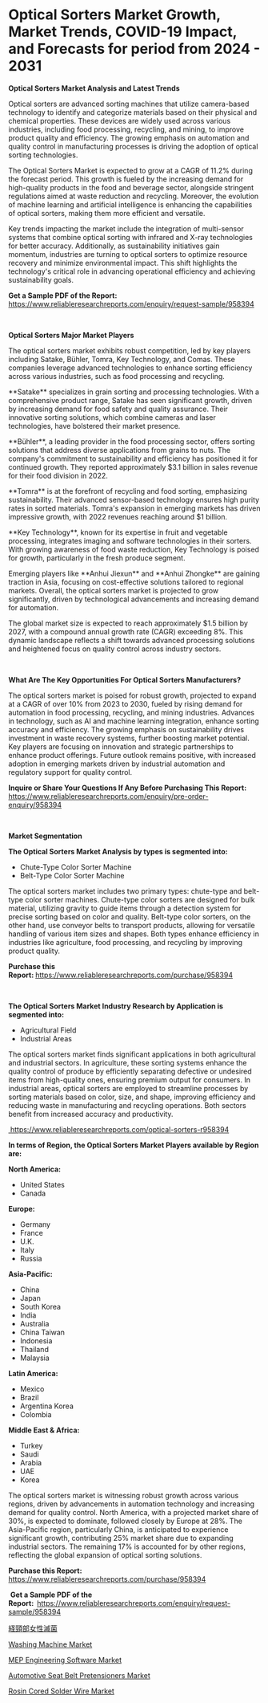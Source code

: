 <p><h1>Optical Sorters Market Growth, Market Trends, COVID-19 Impact, and Forecasts for period from 2024 - 2031</h1></p><p><strong>Optical Sorters Market Analysis and Latest Trends</strong></p>
<p><p>Optical sorters are advanced sorting machines that utilize camera-based technology to identify and categorize materials based on their physical and chemical properties. These devices are widely used across various industries, including food processing, recycling, and mining, to improve product quality and efficiency. The growing emphasis on automation and quality control in manufacturing processes is driving the adoption of optical sorting technologies.</p><p>The Optical Sorters Market is expected to grow at a CAGR of 11.2% during the forecast period. This growth is fueled by the increasing demand for high-quality products in the food and beverage sector, alongside stringent regulations aimed at waste reduction and recycling. Moreover, the evolution of machine learning and artificial intelligence is enhancing the capabilities of optical sorters, making them more efficient and versatile.</p><p>Key trends impacting the market include the integration of multi-sensor systems that combine optical sorting with infrared and X-ray technologies for better accuracy. Additionally, as sustainability initiatives gain momentum, industries are turning to optical sorters to optimize resource recovery and minimize environmental impact. This shift highlights the technology's critical role in advancing operational efficiency and achieving sustainability goals.</p></p>
<p><strong>Get a Sample PDF of the Report:&nbsp;</strong> <a href="https://www.reliableresearchreports.com/enquiry/request-sample/958394">https://www.reliableresearchreports.com/enquiry/request-sample/958394</a></p>
<p>&nbsp;</p>
<p><strong>Optical Sorters Major Market Players</strong></p>
<p><p>The optical sorters market exhibits robust competition, led by key players including Satake, Bühler, Tomra, Key Technology, and Comas. These companies leverage advanced technologies to enhance sorting efficiency across various industries, such as food processing and recycling.</p><p>**Satake** specializes in grain sorting and processing technologies. With a comprehensive product range, Satake has seen significant growth, driven by increasing demand for food safety and quality assurance. Their innovative sorting solutions, which combine cameras and laser technologies, have bolstered their market presence.</p><p>**Bühler**, a leading provider in the food processing sector, offers sorting solutions that address diverse applications from grains to nuts. The company's commitment to sustainability and efficiency has positioned it for continued growth. They reported approximately $3.1 billion in sales revenue for their food division in 2022.</p><p>**Tomra** is at the forefront of recycling and food sorting, emphasizing sustainability. Their advanced sensor-based technology ensures high purity rates in sorted materials. Tomra's expansion in emerging markets has driven impressive growth, with 2022 revenues reaching around $1 billion.</p><p>**Key Technology**, known for its expertise in fruit and vegetable processing, integrates imaging and software technologies in their sorters. With growing awareness of food waste reduction, Key Technology is poised for growth, particularly in the fresh produce segment.</p><p>Emerging players like **Anhui Jiexun** and **Anhui Zhongke** are gaining traction in Asia, focusing on cost-effective solutions tailored to regional markets. Overall, the optical sorters market is projected to grow significantly, driven by technological advancements and increasing demand for automation.</p><p>The global market size is expected to reach approximately $1.5 billion by 2027, with a compound annual growth rate (CAGR) exceeding 8%. This dynamic landscape reflects a shift towards advanced processing solutions and heightened focus on quality control across industry sectors.</p></p>
<p>&nbsp;</p>
<p><strong>What Are The Key Opportunities For Optical Sorters Manufacturers?</strong></p>
<p><p>The optical sorters market is poised for robust growth, projected to expand at a CAGR of over 10% from 2023 to 2030, fueled by rising demand for automation in food processing, recycling, and mining industries. Advances in technology, such as AI and machine learning integration, enhance sorting accuracy and efficiency. The growing emphasis on sustainability drives investment in waste recovery systems, further boosting market potential. Key players are focusing on innovation and strategic partnerships to enhance product offerings. Future outlook remains positive, with increased adoption in emerging markets driven by industrial automation and regulatory support for quality control.</p></p>
<p><strong>Inquire or Share Your Questions If Any Before Purchasing This Report:</strong> <a href="https://www.reliableresearchreports.com/enquiry/pre-order-enquiry/958394">https://www.reliableresearchreports.com/enquiry/pre-order-enquiry/958394</a></p>
<p>&nbsp;</p>
<p><strong>Market Segmentation</strong></p>
<p><strong>The Optical Sorters Market Analysis by types is segmented into:</strong></p>
<p><ul><li>Chute-Type Color Sorter Machine</li><li>Belt-Type Color Sorter Machine</li></ul></p>
<p><p>The optical sorters market includes two primary types: chute-type and belt-type color sorter machines. Chute-type color sorters are designed for bulk material, utilizing gravity to guide items through a detection system for precise sorting based on color and quality. Belt-type color sorters, on the other hand, use conveyor belts to transport products, allowing for versatile handling of various item sizes and shapes. Both types enhance efficiency in industries like agriculture, food processing, and recycling by improving product quality.</p></p>
<p><strong>Purchase this Report:&nbsp;</strong><a href="https://www.reliableresearchreports.com/purchase/958394">https://www.reliableresearchreports.com/purchase/958394</a></p>
<p>&nbsp;</p>
<p><strong>The Optical Sorters Market Industry Research by Application is segmented into:</strong></p>
<p><ul><li>Agricultural Field</li><li>Industrial Areas</li></ul></p>
<p><p>The optical sorters market finds significant applications in both agricultural and industrial sectors. In agriculture, these sorting systems enhance the quality control of produce by efficiently separating defective or undesired items from high-quality ones, ensuring premium output for consumers. In industrial areas, optical sorters are employed to streamline processes by sorting materials based on color, size, and shape, improving efficiency and reducing waste in manufacturing and recycling operations. Both sectors benefit from increased accuracy and productivity.</p></p>
<p><a href="https://www.reliableresearchreports.com/optical-sorters-r958394">&nbsp;https://www.reliableresearchreports.com/optical-sorters-r958394</a></p>
<p><strong>In terms of Region, the Optical Sorters Market Players available by Region are:</strong></p>
<p>
    <p> <strong> North America: </strong>
        <ul>
            <li>United States</li>
            <li>Canada</li>
        </ul>
        </p> 
    <p> <strong> Europe: </strong>
        <ul>
            <li>Germany</li>
            <li>France</li>
            <li>U.K.</li>
            <li>Italy</li>
            <li>Russia</li>
        </ul>
        </p> 
    <p> <strong> Asia-Pacific: </strong>
        <ul>
            <li>China</li>
            <li>Japan</li>
            <li>South Korea</li>
            <li>India</li>
            <li>Australia</li>
            <li>China Taiwan</li>
            <li>Indonesia</li>
            <li>Thailand</li>
            <li>Malaysia</li>
        </ul>
        </p> 
    <p> <strong> Latin America: </strong>
        <ul>
            <li>Mexico</li>
            <li>Brazil</li>
            <li>Argentina Korea</li>
            <li>Colombia</li>
        </ul>
        </p> 
    <p> <strong> Middle East & Africa: </strong>
        <ul>
            <li>Turkey</li>
            <li>Saudi</li>
            <li>Arabia</li>
            <li>UAE</li>
            <li>Korea</li>
        </ul>
    </p>
    </p>
<p><p>The optical sorters market is witnessing robust growth across various regions, driven by advancements in automation technology and increasing demand for quality control. North America, with a projected market share of 30%, is expected to dominate, followed closely by Europe at 28%. The Asia-Pacific region, particularly China, is anticipated to experience significant growth, contributing 25% market share due to expanding industrial sectors. The remaining 17% is accounted for by other regions, reflecting the global expansion of optical sorting solutions.</p></p>
<p><strong>Purchase this Report: </strong><a href="https://www.reliableresearchreports.com/purchase/958394">https://www.reliableresearchreports.com/purchase/958394</a></p>
<p>&nbsp;<strong>Get a Sample PDF of the Report:&nbsp;&nbsp;</strong><a href="https://www.reliableresearchreports.com/enquiry/request-sample/958394">https://www.reliableresearchreports.com/enquiry/request-sample/958394</a></p>
<p><strong></strong></p>
<p><p><a href="https://medium.com/@leigh4852023/transcervical-female-sterilization-market-%E3%81%AF-%E3%82%B3%E3%82%B9%E3%83%88%E7%AE%A1%E7%90%86%E3%81%A8%E5%8A%B9%E7%8E%87%E5%90%91%E4%B8%8A%E3%82%92%E5%84%AA%E5%85%88%E3%81%97%E3%81%BE%E3%81%99-%E3%81%95%E3%82%89%E3%81%AB-%E5%A0%B1%E5%91%8A%E6%9B%B8%E3%81%AF%E5%B8%82%E5%A0%B4%E3%81%AE%E9%9C%80%E8%A6%81%E9%9D%A2%E3%81%A8%E4%BE%9B%E7%B5%A6%E9%9D%A2%E3%81%AE%E4%B8%A1%E6%96%B9%E3%82%92%E3%82%AB%E3%83%90%E3%83%BC%E3%81%97%E3%81%A6%E3%81%84%E3%81%BE%E3%81%99-12991ffe9205">経頸部女性滅菌</a></p><p><a href="https://github.com/lambertr3e8v/Market-Research-Report-List-1/blob/main/washing-machine-market.md">Washing Machine Market</a></p><p><a href="https://www.linkedin.com/pulse/mapping-mep-engineering-software-market-trends-challenges-breakthroughs-dmdmf?trackingId=Jp6l%2BrRfTri2sImCl0smtg%3D%3D">MEP Engineering Software Market</a></p><p><a href="https://github.com/CarolynWatkins697/Market-Research-Report-List-1/blob/main/automotive-seat-belt-pretensioners-market.md">Automotive Seat Belt Pretensioners Market</a></p><p><a href="https://medium.com/@ornellwebster/the-rosin-cored-solder-wire-market-prioritizes-cost-control-and-efficiency-enhancement-184e4f21ad87">Rosin Cored Solder Wire Market</a></p></p>